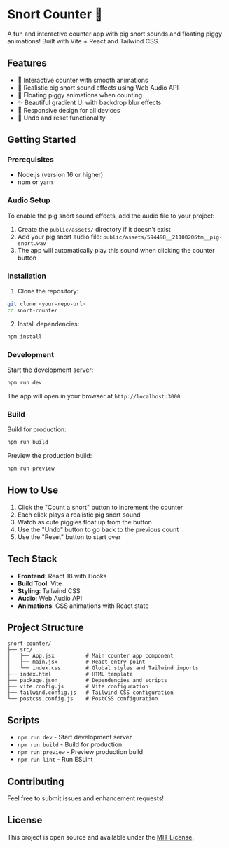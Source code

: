 # Snort Counter 🐷

A fun and interactive counter app with pig snort sounds and floating piggy animations! Built with Vite + React and Tailwind CSS.

## Features

- 🎯 Interactive counter with smooth animations
- 🐽 Realistic pig snort sound effects using Web Audio API
- 🐷 Floating piggy animations when counting
- ✨ Beautiful gradient UI with backdrop blur effects
- 📱 Responsive design for all devices
- 🔄 Undo and reset functionality

## Getting Started

### Prerequisites

- Node.js (version 16 or higher)
- npm or yarn

### Audio Setup

To enable the pig snort sound effects, add the audio file to your project:

1. Create the `public/assets/` directory if it doesn't exist
2. Add your pig snort audio file: `public/assets/594498__21100206tm__pig-snort.wav`
3. The app will automatically play this sound when clicking the counter button

### Installation

1. Clone the repository:
```bash
git clone <your-repo-url>
cd snort-counter
```

2. Install dependencies:
```bash
npm install
```

### Development

Start the development server:
```bash
npm run dev
```

The app will open in your browser at `http://localhost:3000`

### Build

Build for production:
```bash
npm run build
```

Preview the production build:
```bash
npm run preview
```

## How to Use

1. Click the "Count a snort" button to increment the counter
2. Each click plays a realistic pig snort sound
3. Watch as cute piggies float up from the button
4. Use the "Undo" button to go back to the previous count
5. Use the "Reset" button to start over

## Tech Stack

- **Frontend**: React 18 with Hooks
- **Build Tool**: Vite
- **Styling**: Tailwind CSS
- **Audio**: Web Audio API
- **Animations**: CSS animations with React state

## Project Structure

```
snort-counter/
├── src/
│   ├── App.jsx          # Main counter app component
│   ├── main.jsx         # React entry point
│   └── index.css        # Global styles and Tailwind imports
├── index.html           # HTML template
├── package.json         # Dependencies and scripts
├── vite.config.js       # Vite configuration
├── tailwind.config.js   # Tailwind CSS configuration
└── postcss.config.js    # PostCSS configuration
```

## Scripts

- `npm run dev` - Start development server
- `npm run build` - Build for production
- `npm run preview` - Preview production build
- `npm run lint` - Run ESLint

## Contributing

Feel free to submit issues and enhancement requests!

## License

This project is open source and available under the [MIT License](LICENSE).
